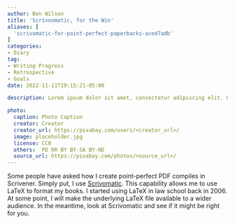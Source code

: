 ```yaml
---
author: Ben Wilson
title: 'Scrivnomatic, for the Win'
aliases: [
  'scrivomatic-for-point-perfect-paperbacks-aced7adb'
]
categories:
- Diary
tag:
- Writing Progress
- Retrospective
- Goals
date: 2022-11-11T19:15:21-05:00

description: Lorem ipsum dolor sit amet, consectetur adipiscing elit. Quisque sit amet venenatis dolor. Suspendisse eu justo elit. Cras lacinia turpis nulla, nec lobortis sem varius eu. Sed viverra turpis malesuada est aliquet, ac laoreet Leo convallis. Vivamus pretium aliquam finibus. Mauris dictum, eros eu malesuada imperdiet, nisl mauris scelerisque diam, nec fringilla nisl libero in nulla. Mauris eget massa lacinia sapien faucibus consequat.

photo:
  caption: Photo Caption
  creator: Creator
  creator_url: https://pixabay.com/users/<creator_url>/
  image: placeholder.jpg
  license: CC0
  others:  PD RR BY BY-SA BY-ND
  source_url: https://pixabay.com/photos/<source_url>/
---
```


Some people have asked how I create point-perfect PDF compiles in Scrivener. Simply put, I use [Scrivomatic](https://iandol.github.io/scrivomatic/). This capability allows me to use LaTeX to format my books. I started using LaTeX in law school back in 2006. At some point, I will make the underlying LaTeX file available to a wider audience. In the meantime, look at Scrivomatic and see if it might be right for you.